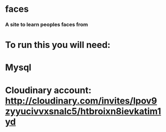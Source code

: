 # faces
### A site to learn peoples faces from

# To run this you will need:
#   Mysql
#   Cloudinary account: http://cloudinary.com/invites/lpov9zyyucivvxsnalc5/htbroixn8ievkatim1yd